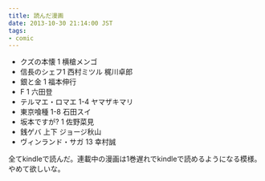 ```yaml
---
title: 読んだ漫画
date: 2013-10-30 21:14:00 JST
tags:
- comic
---
```


* クズの本懐 1 横槍メンゴ
* 信長のシェフ1 西村ミツル 梶川卓郎
* 銀と金 1 福本伸行
* F 1 六田登
* テルマエ・ロマエ 1-4 ヤマザキマリ
* 東京喰種 1-8 石田スイ
* 坂本ですが? 1 佐野菜見
* 銭ゲバ 上下 ジョージ秋山
* ヴィンランド・サガ 13 幸村誠

全てkindleで読んだ。連載中の漫画は1巻遅れでkindleで読めるようになる模様。やめて欲しいな。

